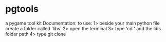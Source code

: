 # pgtools
 a pygame tool kit
 Documentation:
to use:
1> beside your main python file create a folder called 'libs'
2> open the terminal
3> type 'cd ' and the libs folder path
4> type git clone